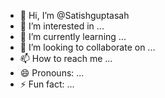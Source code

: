 - 👋 Hi, I’m @Satishguptasah
- 👀 I’m interested in ...
- 🌱 I’m currently learning ...
- 💞️ I’m looking to collaborate on ...
- 📫 How to reach me ...
- 😄 Pronouns: ...
- ⚡ Fun fact: ...

<!---
Satishguptasah/Satishguptasah is a ✨ special ✨ repository because its `README.md` (this file) appears on your GitHub profile.
You can click the Preview link to take a look at your changes.
--->

